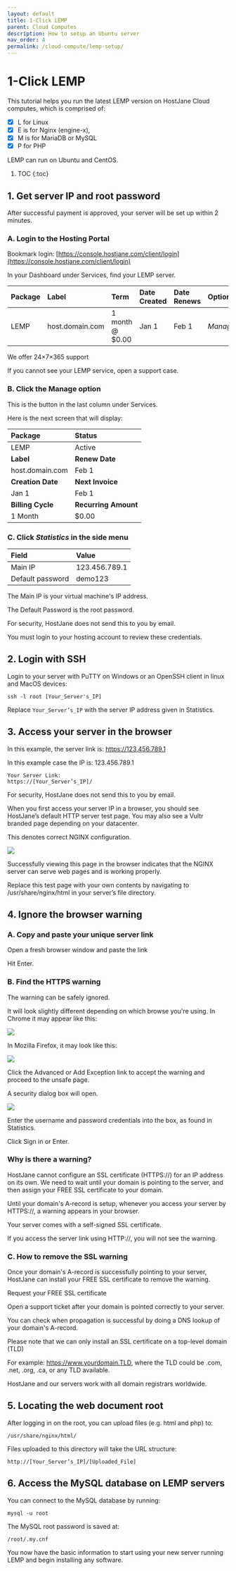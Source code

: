 ```yaml
---
layout: default
title: 1-Click LEMP
parent: Cloud Computes
description: How to setup an Ubuntu server
nav_order: 4
permalink: /cloud-compute/lemp-setup/
---
```


# 1-Click LEMP

<span class="yellow">This tutorial helps you run the latest LEMP version on HostJane Cloud computes, which is comprised of:</span>

- [x] L for Linux
- [x] E is for Nginx (engine-x),
- [x] M is for MariaDB or MySQL
- [x] P for PHP

<span class="orange">LEMP can run on Ubuntu and CentOS.</span>

1. TOC
{:toc}

## 1. Get server IP and root password

After successful payment is approved, your server will be set up within 2 minutes.

### A. Login to the Hosting Portal

Bookmark login: [https://console.hostjane.com/client/login](https://console.hostjane.com/client/login)

In your Dashboard under Services, find your LEMP server.

| Package | Label | Term  | Date Created | Date Renews | Options |
|:-------|:----------|:------|:----------|:------|:------|
| LEMP | host.domain.com | 1 month @ $0.00 | Jan 1 | Feb 1 |*Manage* |

We offer 24×7×365 support

If you cannot see your LEMP service, open a support case.

### B. Click the Manage option

This is the button in the last column under Services.

Here is the next screen that will display: 

| Package | Status|
|:-------|:----------|
| LEMP | Active|
| **Label** | **Renew Date**|
| host.domain.com | Feb 1 |
| **Creation Date** | **Next Invoice**|
| Jan 1 | Feb 1 |
| **Billing Cycle** | **Recurring Amount**|
| 1 Month | $0.00 |

### C. Click *Statistics* in the side menu

| Field | Value |
|:-------|:----------|
| Main IP | 123.456.789.1 |
| Default password | demo123 |

The Main IP is your virtual machine's IP address.

The Default Password is the root password.

For security, HostJane does not send this to you by email.

You must login to your hosting account to review these credentials.

## 2. Login with SSH

Login to your server with PuTTY on Windows or an OpenSSH client in linux and MacOS devices:

```
ssh -l root [Your_Server's_IP]
```

Replace `Your_Server’s_IP` with the server IP address given in Statistics.

## 3. Access your server in the browser

In this example, the server link is: https://123.456.789.1

In this example case the IP is: 123.456.789.1

```
Your Server Link:
https://[Your_Server’s_IP]/
```

For security, HostJane does not send this to you by email.

When you first access your server IP in a browser, you should see HostJane’s default HTTP server test page. You may also see a Vultr branded page depending on your datacenter.

This denotes correct NGINX configuration.

![](/assets/hosting/lemp-server-config-default.png)

Successfully viewing this page in the browser indicates that the NGINX server can serve web pages and is working properly.

Replace this test page with your own contents by navigating to /usr/share/nginx/html in your server’s file directory.

## 4. Ignore the browser warning

### A. Copy and paste your unique server link 

Open a fresh browser window and paste the link

Hit Enter.

### B. Find the HTTPS warning

The warning can be safely ignored.

It will look slightly different depending on which browse you're using. In Chrome it may appear like this:

![](/assets/hosting/ssl-warning-janevps-chrome.jpeg)

In Mozilla Firefox, it may look like this:

![](/assets/hosting/ssl-warning-janevps-2.jpeg)

Click the Advanced or Add Exception link to accept the warning and proceed to the unsafe page.

A security dialog box will open.

![](/assets/hosting/login-to-HTTPS-server.png)

Enter the username and password credentials into the box, as found in Statistics.

Click Sign in or Enter.

### Why is there a warning?

HostJane cannot configure an SSL certificate (HTTPS://) for an IP address on its own. We need to wait until your domain is pointing to the server, and then assign your FREE SSL certificate to your domain.

<span class="green"> Until your domain's A-record is setup, whenever you access your server by HTTPS://, a warning appears in your browser.</span>

Your server comes with a self-signed SSL certificate.

If you access the server link using HTTP://, you will not see the warning. 

### C. How to remove the SSL warning

Once your domain's A-record is successfully pointing to your server, HostJane can install your FREE SSL certificate to remove the warning.

Request your FREE SSL certificate

Open a support ticket after your domain is pointed correctly to your server.

You can check when propagation is successful by doing a DNS lookup of your domain's A-record.

Please note that we can only install an SSL certificate on a top-level domain (TLD)

For example: https://www.yourdomain.TLD, where the TLD could be .com, .net, .org, .ca, or any TLD available.

HostJane and our servers work with all domain registrars worldwide.

## 5. Locating the web document root

After logging in on the root, you can upload files (e.g. html and php) to:

```
/usr/share/nginx/html/
```

Files uploaded to this directory will take the URL structure:

```
http://[Your_Server’s_IP]/[Uploaded_File]
```

## 6. Access the MySQL database on LEMP servers

You can connect to the MySQL database by running:

```
mysql -u root
```

The MySQL root password is saved at:

```
/root/.my.cnf
```

You now have the basic information to start using your new server running LEMP and begin installing any software.
